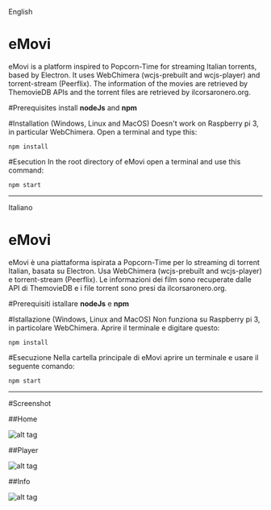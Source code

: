 English

# eMovi
eMovi is a platform inspired to Popcorn-Time for streaming Italian torrents, based by Electron. It uses WebChimera (wcjs-prebuilt and wcjs-player) and torrent-stream (Peerflix). The information of the movies are retrieved by ThemovieDB APIs and the torrent files are retrieved by ilcorsaronero.org.

#Prerequisites
install **nodeJs** and **npm**

#Installation (Windows, Linux and MacOS)
Doesn't work on Raspberry pi 3, in particular WebChimera.
Open a terminal and type this:

`npm install`

#Esecution
In the root directory of eMovi open a terminal and use this command:

`npm start`

----------------------------------

Italiano

# eMovi
eMovi è una piattaforma  ispirata a Popcorn-Time per lo streaming di torrent Italian, basata su Electron. Usa WebChimera (wcjs-prebuilt and wcjs-player) e torrent-stream (Peerflix). Le informazioni dei film sono recuperate dalle API di ThemovieDB e i file torrent sono presi da ilcorsaronero.org.

#Prerequisiti
istallare **nodeJs** e **npm**

#Istallazione (Windows, Linux and MacOS)
Non funziona su Raspberry pi 3, in particolare WebChimera.
Aprire il terminale e digitare questo:

`npm install`

#Esecuzione
Nella cartella principale di eMovi aprire un terminale e usare il seguente comando:

`npm start`


----------------------------------


#Screenshot

##Home

![alt tag](https://github.com/jacopo1395/eMovi/blob/master/screenshot/index.png)

##Player

![alt tag](https://github.com/jacopo1395/eMovi/blob/master/screenshot/player.png)

##Info


![alt tag](https://github.com/jacopo1395/eMovi/blob/master/screenshot/info.png)
